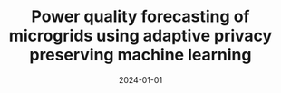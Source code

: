 ---
title: "Power quality forecasting of microgrids using adaptive privacy preserving machine learning"
authors: "M. Ali, A. Kumar, and B. J. Choi"
date: 2024-01-01
venue: "Applied Cryptography and Network Security Workshops"
publisher: "Springer Nature Switzerland"
pages: "235–245"
doi: "https://doi.org/10.1007/978-3-031-61486-6_14"
type: "conferences"
layout: single
author_profile: true
--- 